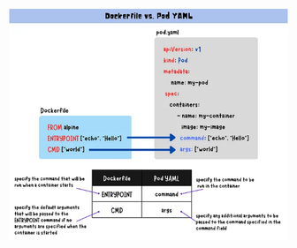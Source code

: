 ![alt text](https://github.com/hrOarr/Kubernetes-Certified-Application-Developer-CKAD-with-Tests/blob/d04427760850f362123be5ff6c4d899ae9d08ce9/Section%203%3A%20Configuration/command_and_args.webp)
